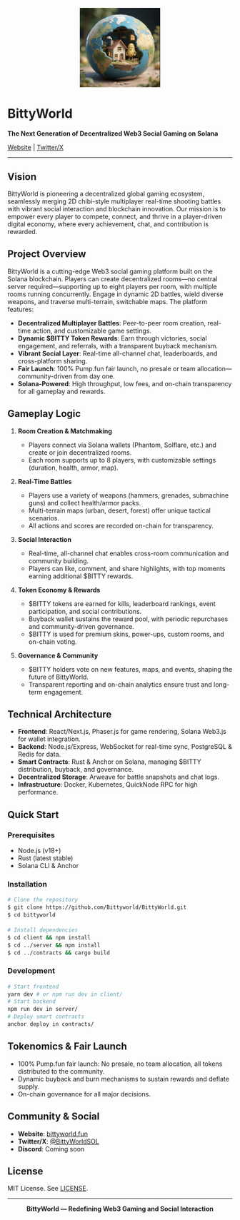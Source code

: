 <p align="center">
  <img src="Logo.png" alt="BittyWorld Logo" width="180"/>
</p>

# BittyWorld

**The Next Generation of Decentralized Web3 Social Gaming on Solana**

[Website](https://bittyworld.fun) | [Twitter/X](https://x.com/BittyWorldSOL)

---

## Vision

BittyWorld is pioneering a decentralized global gaming ecosystem, seamlessly merging 2D chibi-style multiplayer real-time shooting battles with vibrant social interaction and blockchain innovation. Our mission is to empower every player to compete, connect, and thrive in a player-driven digital economy, where every achievement, chat, and contribution is rewarded.

## Project Overview

BittyWorld is a cutting-edge Web3 social gaming platform built on the Solana blockchain. Players can create decentralized rooms—no central server required—supporting up to eight players per room, with multiple rooms running concurrently. Engage in dynamic 2D battles, wield diverse weapons, and traverse multi-terrain, switchable maps. The platform features:

- **Decentralized Multiplayer Battles**: Peer-to-peer room creation, real-time action, and customizable game settings.
- **Dynamic $BITTY Token Rewards**: Earn through victories, social engagement, and referrals, with a transparent buyback mechanism.
- **Vibrant Social Layer**: Real-time all-channel chat, leaderboards, and cross-platform sharing.
- **Fair Launch**: 100% Pump.fun fair launch, no presale or team allocation—community-driven from day one.
- **Solana-Powered**: High throughput, low fees, and on-chain transparency for all gameplay and rewards.

## Gameplay Logic

1. **Room Creation & Matchmaking**
   - Players connect via Solana wallets (Phantom, Solflare, etc.) and create or join decentralized rooms.
   - Each room supports up to 8 players, with customizable settings (duration, health, armor, map).

2. **Real-Time Battles**
   - Players use a variety of weapons (hammers, grenades, submachine guns) and collect health/armor packs.
   - Multi-terrain maps (urban, desert, forest) offer unique tactical scenarios.
   - All actions and scores are recorded on-chain for transparency.

3. **Social Interaction**
   - Real-time, all-channel chat enables cross-room communication and community building.
   - Players can like, comment, and share highlights, with top moments earning additional $BITTY rewards.

4. **Token Economy & Rewards**
   - $BITTY tokens are earned for kills, leaderboard rankings, event participation, and social contributions.
   - Buyback wallet sustains the reward pool, with periodic repurchases and community-driven governance.
   - $BITTY is used for premium skins, power-ups, custom rooms, and on-chain voting.

5. **Governance & Community**
   - $BITTY holders vote on new features, maps, and events, shaping the future of BittyWorld.
   - Transparent reporting and on-chain analytics ensure trust and long-term engagement.

## Technical Architecture

- **Frontend**: React/Next.js, Phaser.js for game rendering, Solana Web3.js for wallet integration.
- **Backend**: Node.js/Express, WebSocket for real-time sync, PostgreSQL & Redis for data.
- **Smart Contracts**: Rust & Anchor on Solana, managing $BITTY distribution, buyback, and governance.
- **Decentralized Storage**: Arweave for battle snapshots and chat logs.
- **Infrastructure**: Docker, Kubernetes, QuickNode RPC for high performance.

## Quick Start

### Prerequisites
- Node.js (v18+)
- Rust (latest stable)
- Solana CLI & Anchor

### Installation
```bash
# Clone the repository
$ git clone https://github.com/Bittyworld/BittyWorld.git
$ cd bittyworld

# Install dependencies
$ cd client && npm install
$ cd ../server && npm install
$ cd ../contracts && cargo build
```

### Development
```bash
# Start frontend
yarn dev # or npm run dev in client/
# Start backend
npm run dev in server/
# Deploy smart contracts
anchor deploy in contracts/
```

## Tokenomics & Fair Launch
- 100% Pump.fun fair launch: No presale, no team allocation, all tokens distributed to the community.
- Dynamic buyback and burn mechanisms to sustain rewards and deflate supply.
- On-chain governance for all major decisions.

## Community & Social
- **Website**: [bittyworld.fun](https://bittyworld.fun)
- **Twitter/X**: [@BittyWorldSOL](https://x.com/BittyWorldSOL)
- **Discord**: Coming soon

## License
MIT License. See [LICENSE](LICENSE).

---

<p align="center">
  <b>BittyWorld — Redefining Web3 Gaming and Social Interaction</b>
</p> 
